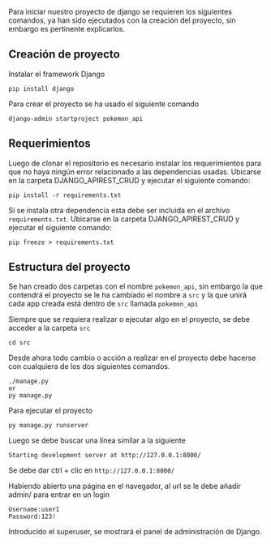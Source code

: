 Para iniciar nuestro proyecto de django se requieren los siguientes comandos, ya han sido ejecutados con la creación del proyecto, sin embargo es pertinente explicarlos.

## Creación de proyecto
Instalar el framework Django
```
pip install django
```
Para crear el proyecto se ha usado el siguiente comando
```
django-admin startproject pokemon_api
```

## Requerimientos
Luego de clonar el repositorio es necesario instalar los requerimientos para que no haya ningún error relacionado a las dependencias usadas.
Ubicarse en la carpeta DJANGO_APIREST_CRUD y ejecutar el siguiente comando:
```
pip install -r requirements.txt
```
Si se instala otra dependencia esta debe ser incluida en el archivo `requirements.txt`.
Ubicarse en la carpeta DJANGO_APIREST_CRUD y ejecutar el siguiente comando:
```
pip freeze > requirements.txt
```

## Estructura del proyecto
Se han creado dos carpetas con el nombre `pokemon_api`, sin embargo la que contendrá el proyecto se le ha cambiado el nombre a `src` y la que unirá cada app creada está dentro de `src` llamada `pokemon_api`

Siempre que se requiera realizar o ejecutar algo en el proyecto, se debe acceder a la carpeta `src`
```
cd src
```

Desde ahora todo cambio o acción a realizar en el proyecto debe hacerse con cualquiera de los dos siguientes comandos.
```
./manage.py
or
py manage.py 
```

Para ejecutar el proyecto
```
py manage.py runserver
```

Luego se debe buscar una línea similar a la siguiente

```
Starting development server at http://127.0.0.1:8000/
```
Se debe dar ctrl + clic en `http://127.0.0.1:8000/`

Habiendo abierto una página en el navegador, al url se le debe añadir admin/ para entrar en un login
```
Username:user1
Password:123!
```

Introducido el superuser, se mostrará el panel de administración de Django.